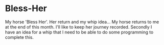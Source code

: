 # Bless-Her
My horse 'Bless Her'.  Her return and my whip idea...
My horse returns to me at the end of this month.  I'll like to keep her journey recorded.
Secondly I have an idea for a whip that I need to be able to do some programming to complete this.
